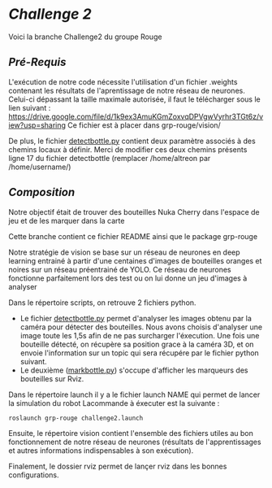 # _Challenge 2_

Voici la branche Challenge2 du groupe Rouge

## _Pré-Requis_

L'exécution de notre code nécessite l'utilisation d'un fichier .weights contenant les résultats de l'aprentissage de notre réseau de neurones. 
Celui-ci dépassant la taille maximale autorisée, il faut le télécharger sous le lien suivant : https://drive.google.com/file/d/1k9ex3AmuKGmZoxvqDPVgwVyrhr3TGt6z/view?usp=sharing
Ce fichier est à placer dans grp-rouge/vision/

De plus,  le fichier [detectbottle.py](https://github.com/hugovanhille/LARM-Groupe_Rouge/blob/challenge2/grp-rouge/scripts/detectbottle.py) contient deux paramètre associés à des chemins locaux à définir. Merci de modifier ces deux chemins présents ligne 17 du fichier detectbottle (remplacer /home/altreon par /home/username/)

## _Composition_

Notre objectif était de trouver des bouteilles Nuka Cherry dans l'espace de jeu et de les marquer dans la carte

Cette branche contient ce fichier README ainsi que le package grp-rouge

Notre stratégie de vision se base sur un réseau de neurones en deep learning entrainé à partir d'une centaines d'images de bouteilles oranges et noires sur un réseau préentrainé de YOLO. 
Ce réseau de neurones fonctionne parfaitement lors des test ou on lui donne un jeu d'images à analyser

Dans le répertoire scripts, on retrouve  2 fichiers python.
- Le fichier [detectbottle.py](https://github.com/hugovanhille/LARM-Groupe_Rouge/blob/challenge2/grp-rouge/scripts/detectbottle.py) permet d'analyser les images obtenu par la caméra pour détecter des bouteilles. Nous avons choisis d'analyser une image toute les 1,5s afin de ne pas surcharger l'éxecution.
 Une fois une bouteille détecté, on récupère sa position grace à la caméra 3D, et on envoie l'information sur un topic qui sera récupére par le fichier python suivant.
- Le deuxième ([markbottle.py](https://github.com/hugovanhille/LARM-Groupe_Rouge/blob/challenge2/grp-rouge/scripts/markbottle.py)) s'occupe d'afficher les marqueurs des bouteilles sur Rviz.

Dans le répertoire launch il y a le fichier launch NAME qui permet de lancer la simulation du robot
Lacommande à éxecuter est la suivante :
```bash 
roslaunch grp-rouge challenge2.launch 
```

Ensuite, le répertoire vision contient l'ensemble des fichiers utiles au bon fonctionnement de notre réseau de neurones (résultats de l'apprentissages et autres informations indispensables à son exécution).

Finalement, le dossier rviz  permet de lançer rviz dans les bonnes configurations.
